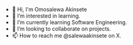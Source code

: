 - 👋 Hi, I'm Omosalewa Akinsete
- 👀 I’m interested in learning.
- 🌱 I’m currently learning Software Engineering.
- 💞️ I’m looking to collaborate on projects.
- 📫 How to reach me @salewaakinsete on X.

<!---
Omosalewa-Akinsete/Omosalewa-Akinsete is a ✨ special ✨ repository because its `README.md` (this file) appears on your GitHub profile.
You can click the Preview link to take a look at your changes.
--->
